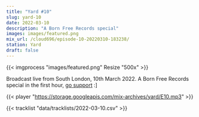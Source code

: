 ```yaml
---
title: "Yard #10"
slug: yard-10
date: 2022-03-10
description: "A Born Free Records special"
images: images/featured.png
mix_url: /cloud696/episode-10-20220310-183238/
station: Yard
draft: false
---
```


{{< imgprocess "images/featured.png" Resize "500x" >}}

Broadcast live from South London, 10th March 2022. A Born Free Records special in the first hour, [go support](http://bornfreerecords.org/) :]

{{< player "https://storage.googleapis.com/mix-archives/yard/E10.mp3" >}}

{{< tracklist "data/tracklists/2022-03-10.csv" >}}
